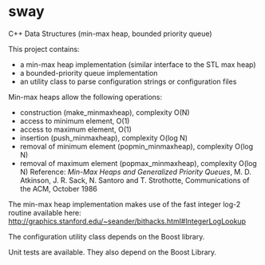 sway
====

C++ Data Structures (min-max heap, bounded priority queue)

This project contains:
 - a min-max heap implementation (similar interface to the STL max heap)
 - a bounded-priority queue implementation
 - an utility class to parse configuration strings or configuration files

Min-max heaps allow the following operations:
 - construction (make_minmaxheap), complexity O(N)
 - access to minimum element, O(1)
 - access to maximum element, O(1)
 - insertion (push_minmaxheap), complexity O(log N)
 - removal of minimum element (popmin_minmaxheap), complexity O(log N)
 - removal of maximum element (popmax_minmaxheap), complexity O(log N)
Reference: <i>Min-Max Heaps and Generalized Priority Queues</i>, M. D. Atkinson, J. R. Sack, N. Santoro and T. Strothotte, Communications of the ACM, October 1986

The min-max heap implementation makes use of the fast integer log-2 routine available here:
http://graphics.stanford.edu/~seander/bithacks.html#IntegerLogLookup

The configuration utility class depends on the Boost library.

Unit tests are available. They also depend on the Boost Library.
